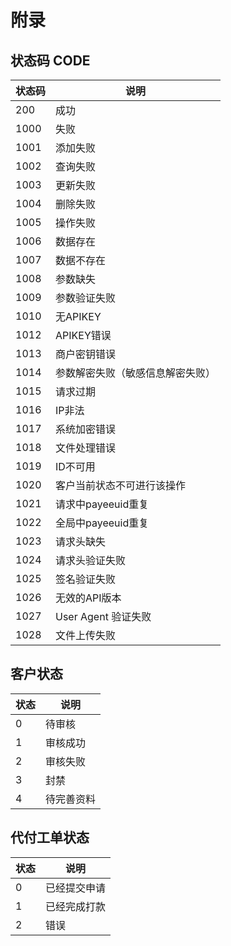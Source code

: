 # 附录

## 状态码 CODE

| 状态码 | 说明                             |
| ------ | -------------------------------- |
| 200    | 成功                             |
| 1000   | 失败                             |
| 1001   | 添加失败                         |
| 1002   | 查询失败                         |
| 1003   | 更新失败                         |
| 1004   | 删除失败                         |
| 1005   | 操作失败                         |
| 1006   | 数据存在                         |
| 1007   | 数据不存在                       |
| 1008   | 参数缺失                         |
| 1009   | 参数验证失败                     |
| 1010   | 无APIKEY                         |
| 1012   | APIKEY错误                       |
| 1013   | 商户密钥错误                     |
| 1014   | 参数解密失败（敏感信息解密失败） |
| 1015   | 请求过期                         |
| 1016   | IP非法                           |
| 1017   | 系统加密错误                     |
| 1018   | 文件处理错误                     |
| 1019   | ID不可用                         |
| 1020   | 客户当前状态不可进行该操作       |
| 1021   | 请求中payeeuid重复               |
| 1022   | 全局中payeeuid重复               |
| 1023   | 请求头缺失                       |
| 1024   | 请求头验证失败                   |
| 1025   | 签名验证失败                     |
| 1026   | 无效的API版本                    |
| 1027   | User Agent 验证失败              |
| 1028   | 文件上传失败                     |

## 客户状态

| 状态 | 说明       |
| ---- | ---------- |
| 0    | 待审核     |
| 1    | 审核成功   |
| 2    | 审核失败   |
| 3    | 封禁       |
| 4    | 待完善资料 |


## 代付工单状态

| 状态 | 说明         |
| ---- | ------------ |
| 0    | 已经提交申请 |
| 1    | 已经完成打款 |
| 2    | 错误         |